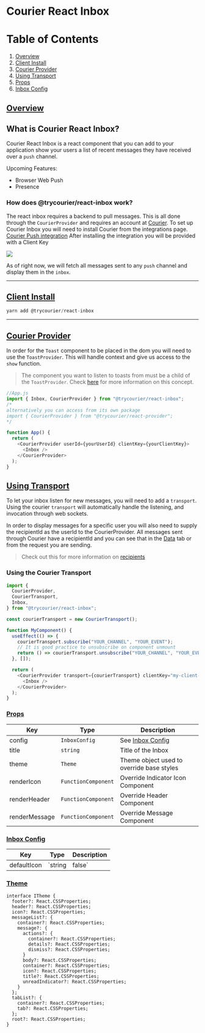 # Courier React Inbox

# Table of Contents

1. [Overview](#overview)
2. [Client Install](#client-install)
3. [Courier Provider](#courier-provider)
4. [Using Transport](#using-transport)
5. [Props](#props)
6. [Inbox Config](#config)

## [Overview](#overview)

## What is Courier React Inbox?

Courier React Inbox is a react component that you can add to your application show your users a list of recent messages they have received over a `push` channel.

Upcoming Features:

- Browser Web Push
- Presence

### How does @trycourier/react-inbox work?

The react inbox requires a backend to pull messages. This is all done through the `CourierProvider` and requires an account at [Courier](https://www.courier.com). To set up Courier Inbox you will need to install Courier from the integrations page. [Courier Push integration](https://app.courier.com/integrations/courier)
After installing the integration you will be provided with a Client Key

<img src="https://user-images.githubusercontent.com/16184018/109491559-8f8ee600-7a3e-11eb-9aa4-742639274fde.png" />

As of right now, we will fetch all messages sent to any `push` channel and display them in the `inbox`.

<hr>

## [Client Install](#client-install)

```js
yarn add @trycourier/react-inbox
```

<hr>

## [Courier Provider](#courier-provider)

In order for the `Toast` component to be placed in the dom you will need to use the `ToastProvider`. This will handle context and give us access to the `show` function.

> The component you want to listen to toasts from must be a child of the `ToastProvider`.
> Check [here](https://reactjs.org/docs/context.html#contextprovider) for more information on this concept.

```js
//App.js
import { Inbox, CourierProvider } from "@trycourier/react-inbox";
/*
alternatively you can access from its own package
import { CourierProvider } from "@trycourier/react-provider";
*/

function App() {
  return (
    <CourierProvider userId={yourUserId} clientKey={yourClientKey}>
      <Inbox />
    </CourierProvider>
  );
}
```

## [Using Transport](#using-transport)

To let your inbox listen for new messages, you will need to add a `transport`. Using the courier `transport` will automatically handle the listening, and invocation through web sockets.

In order to display messages for a specific user you will also need to supply the recipientId as the userId to the CourierProvider. All messages sent through Courier have a recipientId and you can see that in the [Data](https://app.courier.com/data/messages) tab or from the request you are sending.

> Check out this for more information on [recipients](https://help.courier.com/en/articles/4397413-how-to-send-a-notification#3-the-recipient-id)

### Using the Courier Transport

```js
import {
  CourierProvider,
  CourierTransport,
  Inbox,
} from "@trycourier/react-inbox";

const courierTransport = new CourierTransport();

function MyComponent() {
  useEffect(() => {
    courierTransport.subscribe("YOUR_CHANNEL", "YOUR_EVENT");
    // It is good practice to unsubscribe on component unmount
    return () => courierTransport.unsubscribe("YOUR_CHANNEL", "YOUR_EVENT");
  }, []);

  return (
    <CourierProvider transport={courierTransport} clientKey="my-client-key">
      <Inbox />
    </CourierProvider>
  );
}
```

### [Props](#props)

| Key           | Type                | Description                               |
| ------------- | ------------------- | ----------------------------------------- |
| config        | `InboxConfig`       | See [Inbox Config](#config)               |
| title         | `string`            | Title of the Inbox                        |
| theme         | `Theme`             | Theme object used to override base styles |
| renderIcon    | `FunctionComponent` | Override Indicator Icon Component         |
| renderHeader  | `FunctionComponent` | Override Header Component                 |
| renderMessage | `FunctionComponent` | Override Message Component                |

### [Inbox Config](#config)

| Key         | Type             | Description                               |
| ----------- | ---------------- | ----------------------------------------- |
| defaultIcon | `string | false` | Default Icon to use if no Icon is present |

### [Theme](#theme)

```
interface ITheme {
  footer?: React.CSSProperties;
  header?: React.CSSProperties;
  icon?: React.CSSProperties;
  messageList?: {
    container?: React.CSSProperties;
    message?: {
      actions?: {
        container?: React.CSSProperties;
        details?: React.CSSProperties;
        dismiss?: React.CSSProperties;
      }
      body?: React.CSSProperties;
      container?: React.CSSProperties;
      icon?: React.CSSProperties;
      title?: React.CSSProperties;
      unreadIndicator?: React.CSSProperties;
    }
  };
  tabList?: {
    container?: React.CSSProperties;
    tab?: React.CSSProperties;
  };
  root?: React.CSSProperties;
}
```
